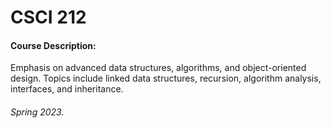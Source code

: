# CSCI 212

#### Course Description: 
Emphasis on advanced data structures, algorithms, and object-oriented design. Topics include linked data structures, recursion, algorithm analysis, interfaces, and inheritance.

#### 

###### Spring 2023. 
